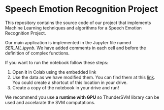 # Speech Emotion Recognition Project

This repository contains the source code of our project that implements Machine Learning techniques and algorithms for a Speech Emotion Recognition Project.

Our main application is implemented in the Jupyter file named *SER_ML.ipynb*. We have added comments in each cell and before the definition of complex functions.

If you want to run the notebook follow these steps: 
1. Open it in Colab using the embedded link
2. Use the data as we have modified them. You can find them at this [link](https://drive.google.com/drive/folders/1JG8csrpCZ30BIujv13Y61AnYkasNHsaf?usp=sharing). You could create a shortcut of this location in your drive.
3. Create a copy of the notebook in your drive and run!

We recommend you use **a runtime with GPU** so ThunderSVM library can be used and accelarate the SVM computations.
